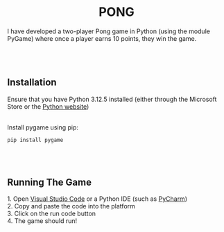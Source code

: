 <h1 align="center">PONG</h1>
I have developed a two-player Pong game in Python (using the module PyGame) where once a player earns 10 points, they win the game.
<br>
</br>
<br>
</br>

<h2>Installation</h2>
Ensure that you have Python 3.12.5 installed (either through the Microsoft Store or the <a href = "https://www.python.org/downloads/">Python website</a>)
<br>
</br>

Install pygame using pip:
```bash
pip install pygame
```

<br>
</br>
<h2>Running The Game</h2>
1. Open <a href="https://code.visualstudio.com/download">Visual Studio Code</a> or a Python IDE (such as <a href="https://www.jetbrains.com/pycharm/download/?section=windows">PyCharm</a>) <br />
2. Copy and paste the code into the platform <br />
3. Click on the run code button <br />
4. The game should run!
